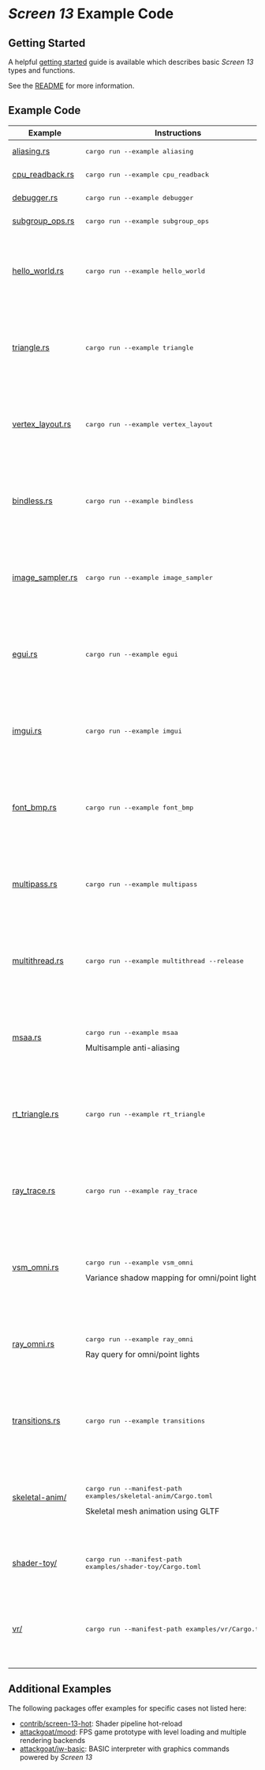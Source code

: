 # _Screen 13_ Example Code

## Getting Started

A helpful [getting started](getting-started.md) guide is available which describes basic _Screen 13_
types and functions.

See the [README](../README.md) for more information.

## Example Code

Example | Instructions | Preview
 --- | --- | :---:
[aliasing.rs](aliasing.rs) | <pre>cargo run --example aliasing</pre> | _See console output_
[cpu_readback.rs](cpu_readback.rs) | <pre>cargo run --example cpu_readback</pre> | _See console output_
[debugger.rs](debugger.rs) | <pre>cargo run --example debugger</pre> | _See console output_
[subgroup_ops.rs](subgroup_ops.rs) | <pre>cargo run --example subgroup_ops</pre> | _See console output_
[hello_world.rs](hello_world.rs) | <pre>cargo run --example hello_world</pre> | <image alt="Preview" src="../.github/img/hello_world.png" height=149 width=176>
[triangle.rs](triangle.rs) | <pre>cargo run --example triangle</pre> | <image alt="Preview" src="../.github/img/triangle.png" height=149 width=176>
[vertex_layout.rs](vertex_layout.rs) | <pre>cargo run --example vertex_layout</pre> | <image alt="Preview" src="../.github/img/vertex_layout.png" height=149 width=176>
[bindless.rs](bindless.rs) | <pre>cargo run --example bindless</pre> | <image alt="Preview" src="../.github/img/bindless.png" height=149 width=140>
[image_sampler.rs](image_sampler.rs) | <pre>cargo run --example image_sampler</pre> | <image alt="Preview" src="../.github/img/image_sampler.png" height=149 width=176>
[egui.rs](egui.rs) | <pre>cargo run --example egui</pre> | <image alt="Preview" src="../.github/img/egui.png" height=149 width=176>
[imgui.rs](imgui.rs) | <pre>cargo run --example imgui</pre> | <image alt="Preview" src="../.github/img/imgui.png" height=149 width=176>
[font_bmp.rs](font_bmp.rs) | <pre>cargo run --example font_bmp</pre> | <image alt="Preview" src="../.github/img/font_bmp.png" height=149 width=176>
[multipass.rs](multipass.rs) | <pre>cargo run --example multipass</pre> | <image alt="Preview" src="../.github/img/multipass.png" height=149 width=176>
[multithread.rs](multithread.rs) | <pre>cargo run --example multithread --release</pre> | <image alt="Preview" src="../.github/img/multithread.png" height=149 width=176>
[msaa.rs](msaa.rs) | <pre>cargo run --example msaa</pre> Multisample anti-aliasing | <image alt="Preview" src="../.github/img/msaa.png" height=149 width=176>
[rt_triangle.rs](rt_triangle.rs) | <pre>cargo run --example rt_triangle</pre> | <image alt="Preview" src="../.github/img/rt_triangle.png" height=149 width=176>
[ray_trace.rs](ray_trace.rs) | <pre>cargo run --example ray_trace</pre> | <image alt="Preview" src="../.github/img/ray_trace.png" height=149 width=176>
[vsm_omni.rs](vsm_omni.rs) | <pre>cargo run --example vsm_omni</pre> Variance shadow mapping for omni/point lights | <image alt="Preview" src="../.github/img/vsm_omni.png" height=149 width=176>
[ray_omni.rs](ray_omni.rs) | <pre>cargo run --example ray_omni</pre> Ray query for omni/point lights | <image alt="Preview" src="../.github/img/ray_omni.png" height=149 width=176>
[transitions.rs](transitions.rs) | <pre>cargo run --example transitions</pre> | <image alt="Preview" src="../.github/img/transitions.png" height=149 width=176>
[skeletal-anim/](skeletal-anim/src/main.rs) | <pre>cargo run --manifest-path examples/skeletal-anim/Cargo.toml</pre> Skeletal mesh animation using GLTF | <image alt="Preview" src="../.github/img/skeletal-anim.png" height=149 width=176>
[shader-toy/](shader-toy/src/main.rs) | <pre>cargo run --manifest-path examples/shader-toy/Cargo.toml</pre> | <image alt="Preview" src="../.github/img/shader-toy.png" height=105 width=176>
[vr/](vr/src/main.rs) | <pre>cargo run --manifest-path examples/vr/Cargo.toml</pre> | <image alt="Preview" src="../.github/img/vr.png" height=149 width=180>

## Additional Examples

The following packages offer examples for specific cases not listed here:

- [contrib/screen-13-hot](../contrib/screen-13-hot/examples/README.md): Shader pipeline hot-reload
- [attackgoat/mood](https://github.com/attackgoat/mood): FPS game prototype with level loading and
  multiple rendering backends
- [attackgoat/jw-basic](https://github.com/attackgoat/jw-basic): BASIC interpreter with graphics
  commands powered by _Screen 13_
